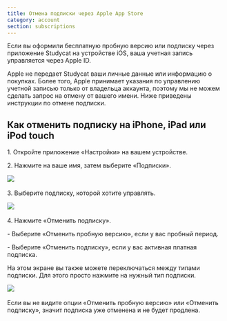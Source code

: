 ```yaml
---
title: Отмена подписки через Apple App Store
category: account
section: subscriptions
---
```

Если вы оформили бесплатную пробную версию или подписку через приложение Studycat на устройстве iOS, ваша учетная запись управляется через Apple ID.

Apple не передает Studycat ваши личные данные или информацию о покупках. Более того, Apple принимает указания по управлению учетной записью только от владельца аккаунта, поэтому мы не можем сделать запрос на отмену от вашего имени. Ниже приведены инструкции по отмене подписки.

## Как отменить подписку на iPhone, iPad или iPod touch

1\. Откройте приложение «Настройки» на вашем устройстве.

2\. Нажмите на ваше имя, затем выберите «Подписки».

​![](/attachments/token/nCIncCXCjZuIPV648xYt0lib3/?name=apple_settings_subscriptions_01.PNG.png)​

3\. Выберите подписку, которой хотите управлять.

​![](/attachments/token/snrsdRNd9mcFLX6QtMUDNOy3y/?name=apple_device-settings_subscriptions_01.PNG)​

4\. Нажмите «Отменить подписку».

\- Выберите «Отменить пробную версию», если у вас пробный период.

\- Выберите «Отменить подписку», если у вас активная платная подписка.

На этом экране вы также можете переключаться между типами подписки. Для этого просто нажмите на нужный тип подписки.

​![](/attachments/token/dSyv3ALuqCzNu7Rx7JG3JzBWr/?name=apple_device-settings_subscriptions_02.PNG)​

Если вы не видите опции «Отменить пробную версию» или «Отменить подписку», значит подписка уже отменена и не будет продлена.